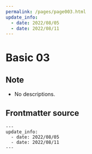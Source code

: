 ```yaml
---
permalink: /pages/page003.html
update_info:
  - date: 2022/08/05
  - date: 2022/08/11
---
```

# Basic 03


## Note

- No descriptions.


## Frontmatter source

```
---
update_info:
  - date: 2022/08/05
  - date: 2022/08/11
---
```

